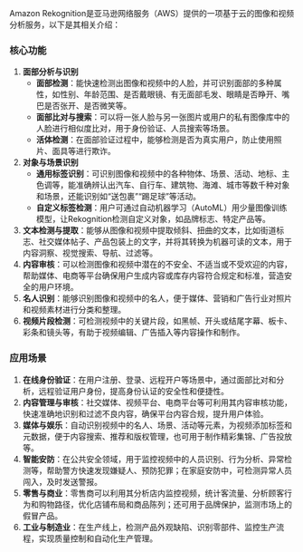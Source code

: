 Amazon Rekognition是亚马逊网络服务（AWS）提供的一项基于云的图像和视频分析服务，以下是其相关介绍：

### 核心功能

1. **面部分析与识别**
    - **面部检测**：能快速检测出图像和视频中的人脸，并可识别面部的多种属性，如性别、年龄范围、是否戴眼镜、有无面部毛发、眼睛是否睁开、嘴巴是否张开、是否微笑等。
    - **面部比对与搜索**：可以将一张人脸与另一张图片或用户的私有图像库中的人脸进行相似度比对，用于身份验证、人员搜索等场景。
    - **活体检测**：在面部验证过程中，能够检测是否为真实用户，防止使用照片、面具等进行欺诈。
2. **对象与场景识别**
    - **通用标签识别**：可识别图像和视频中的各种物体、场景、活动、地标、主色调等，能准确辨认出汽车、自行车、建筑物、海滩、城市等数千种对象和场景，还能识别如“送包裹”“踢足球”等活动。
    - **自定义标签检测**：用户可通过自动机器学习（AutoML）用少量图像训练模型，让Rekognition检测自定义对象，如品牌标志、特定产品等。
3. **文本检测与提取**：能够从图像和视频中提取倾斜、扭曲的文本，比如街道标志、社交媒体帖子、产品包装上的文字，并将其转换为机器可读的文本，用于内容洞察、视觉搜索、导航、过滤等。
4. **内容审核**：可以检测图像和视频中潜在的不安全、不适当或不受欢迎的内容，帮助媒体、电商等平台确保用户生成内容或库存内容符合规定和标准，营造安全的用户环境。
5. **名人识别**：能够识别图像和视频中的名人，便于媒体、营销和广告行业对照片和视频素材进行分类和整理。
6. **视频片段检测**：可检测视频中的关键片段，如黑帧、开头或结尾字幕、板卡、彩条和镜头等，有助于视频编辑、广告插入等内容操作和制作。

### 应用场景

1. **在线身份验证**：在用户注册、登录、远程开户等场景中，通过面部比对和分析，远程验证用户身份，提高身份认证的安全性和便捷性。
2. **内容管理与审核**：社交媒体、视频平台、电商平台等可利用其内容审核功能，快速准确地识别和过滤不良内容，确保平台内容合规，提升用户体验。
3. **媒体与娱乐**：自动识别视频中的名人、场景、活动等元素，为视频添加标签和元数据，便于内容搜索、推荐和版权管理，也可用于制作精彩集锦、广告投放等。
4. **智能安防**：在公共安全领域，用于监控视频中的人员识别、行为分析、异常检测等，帮助警方快速发现嫌疑人、预防犯罪；在家庭安防中，可检测异常人员闯入，及时发送警报。
5. **零售与商业**：零售商可以利用其分析店内监控视频，统计客流量、分析顾客行为和购物路径，优化店铺布局和商品陈列；还可用于品牌保护，监测市场上的假冒产品。
6. **工业与制造业**：在生产线上，检测产品外观缺陷、识别零部件、监控生产流程，实现质量控制和自动化生产管理。
